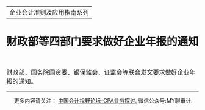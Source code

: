 ﻿<!DOCTYPE HTML PUBLIC "-//W3C//DTD HTML 4.0 Transitional//EN">
<HTML><HEAD><TITLE>财政部要求做好企业年报的通知</TITLE>
<META content="text/html; charset=gb2312" http-equiv=Content-Type>
<META name=GENERATOR content="MSHTML 11.00.10570.1001"><LINK rel=stylesheet 
href="_template.css"></HEAD>
<BODY>
<DIV id=nsbanner>
<DIV id=bannerrow1>
<TABLE class=bannerparthead>
  <TBODY>
  <TR id=hdr>
    <TD class=runninghead noWrap>企业会计准则及应用指南系列</TD></TR></TBODY></TABLE></DIV>
<DIV id=titlerow>
<H1 class=dtH1>财政部等四部门要求做好企业年报的通知</H1></DIV></DIV>
<DIV id=nstext><BR>
<P><FONT size=3>财政部、国务院国资委、银保监会、证监会等联合发文要求做好企业年报的通知。</FONT> 
<HR>

<P></P></DIV>
<DIV class=footer>
<P>&nbsp;&nbsp;&nbsp;&nbsp;&nbsp;更多内容请关注： <A 
href="https://bbs.esnai.com/thread-5354530-1-3.html" 
target=_blank>中国会计视野论坛-CPA业务探讨.</A> 微信公众号:MY聊审计.</P></DIV></BODY></HTML>
